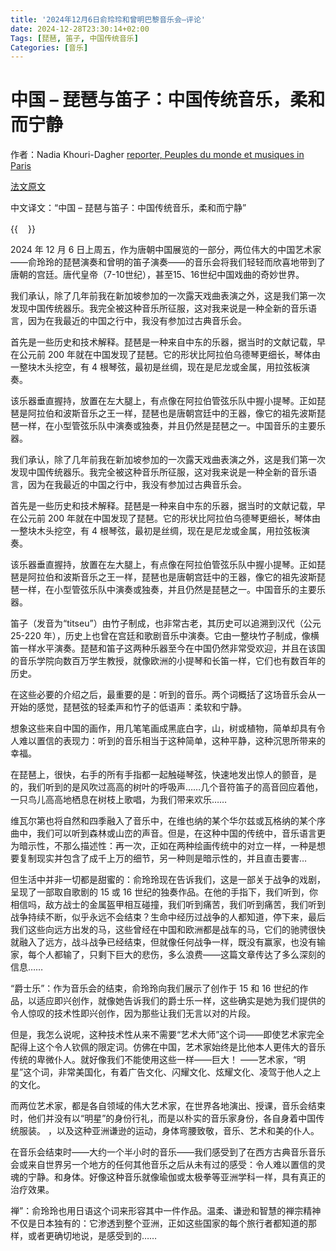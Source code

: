 ```yaml
---
title: '2024年12月6日俞玲玲和曾明巴黎音乐会–评论'
date: 2024-12-28T23:30:14+02:00
Tags: [琵琶, 笛子, 中国传统音乐]
Categories: [音乐]
---
```


# 中国 – 琵琶与笛子：中国传统音乐，柔和而宁静 


作者：Nadia Khouri-Dagher [reporter, Peuples du monde et musiques in Paris](www.musiques-du-monde.com)


[法文原文](https://musiquesdumondecom.wordpress.com/2024/12/10/chine-luth-pipa-flute-dizi-la-musique-traditionnelle-chinoise-douceur-et-serenite/?fbclid=IwY2xjawHFVMpleHRuA2FlbQIxMQABHRPAl1ZhUTSmp4-4dPbKuvVrRiGFOgmilZFRLtiEU41qWRQh84R7EaDOgA_aem_s4zqg54UG_iFExpkxmYcog)


中文译文：“中国 – 琵琶与笛子：中国传统音乐，柔和而宁静”

{{<image float="right" width="16em" frame="true" caption="俞玲玲和曾明" src="img/llymz.jpg" >}}

2024 年 12 月 6 日上周五，作为唐朝中国展览的一部分，两位伟大的中国艺术家——俞玲玲的琵琶演奏和曾明的笛子演奏——的音乐会将我们轻轻而欣喜地带到了唐朝的宫廷。唐代皇帝（7-10世纪），甚至15、16世纪中国戏曲的奇妙世界。 


我们承认，除了几年前我在新加坡参加的一次露天戏曲表演之外，这是我们第一次发现中国传统器乐。我完全被这种音乐所征服，这对我来说是一种全新的音乐语言，因为在我最近的中国之行中，我没有参加过古典音乐会。 


首先是一些历史和技术解释。琵琶是一种来自中东的乐器，据当时的文献记载，早在公元前 200 年就在中国发现了琵琶。它的形状比阿拉伯乌德琴更细长，琴体由一整块木头挖空，有 4 根琴弦，最初是丝绸，现在是尼龙或金属，用拉弦板演奏。


该乐器垂直握持，放置在左大腿上，有点像在阿拉伯管弦乐队中握小提琴。正如琵琶是阿拉伯和波斯音乐之王一样，琵琶也是唐朝宫廷中的王器，像它的祖先波斯琵琶一样，在小型管弦乐队中演奏或独奏，并且仍然是琵琶之一。中国音乐的主要乐器。


我们承认，除了几年前我在新加坡参加的一次露天戏曲表演之外，这是我们第一次发现中国传统器乐。我完全被这种音乐所征服，这对我来说是一种全新的音乐语言，因为在我最近的中国之行中，我没有参加过古典音乐会。 


首先是一些历史和技术解释。琵琶是一种来自中东的乐器，据当时的文献记载，早在公元前 200 年就在中国发现了琵琶。它的形状比阿拉伯乌德琴更细长，琴体由一整块木头挖空，有 4 根琴弦，最初是丝绸，现在是尼龙或金属，用拉弦板演奏。


该乐器垂直握持，放置在左大腿上，有点像在阿拉伯管弦乐队中握小提琴。正如琵琶是阿拉伯和波斯音乐之王一样，琵琶也是唐朝宫廷中的王器，像它的祖先波斯琵琶一样，在小型管弦乐队中演奏或独奏，并且仍然是琵琶之一。中国音乐的主要乐器。


笛子（发音为“titseu”）由竹子制成，也非常古老，其历史可以追溯到汉代（公元 25-220 年），历史上也曾在宫廷和歌剧音乐中演奏。它由一整块竹子制成，像横笛一样水平演奏。琵琶和笛子这两种乐器至今在中国仍然非常受欢迎，并且在该国的音乐学院向数百万学生教授，就像欧洲的小提琴和长笛一样，它们也有数百年的历史。


在这些必要的介绍之后，最重要的是：听到的音乐。两个词概括了这场音乐会从一开始的感觉，琵琶弦的轻柔声和竹子的低语声：柔软和宁静。 


想象这些来自中国的画作，用几笔笔画成黑底白字，山，树或植物，简单却具有令人难以置信的表现力：听到的音乐相当于这种简单，这种平静，这种沉思所带来的幸福。 


在琵琶上，很快，右手的所有手指都一起触碰琴弦，快速地发出惊人的颤音，是的，我们听到的是风吹过高高的树叶的呼吸声……几个音符笛子的高音回应着他，一只鸟儿高高地栖息在树枝上歌唱，为我们带来欢乐…… 


维瓦尔第也将自然和四季融入了音乐中，在维也纳的某个华尔兹或瓦格纳的某个序曲中，我们可以听到森林或山峦的声音。但是，在这种中国的传统中，音乐语言更为暗示性，不那么描述性：再一次，正如在两种绘画传统中的对立一样，一种是想要复制现实并包含了成千上万的细节，另一种则是暗示性的，并且直击要害…


但生活中并非一切都是甜蜜的：俞玲玲现在告诉我们，这是一部关于战争的戏剧，呈现了一部取自歌剧的 15 或 16 世纪的独奏作品。在他的手指下，我们听到，你相信吗，敌方战士的金属盔甲相互碰撞，我们听到痛苦，我们听到痛苦，我们听到战争持续不断，似乎永远不会结束？生命中经历过战争的人都知道，停下来，最后我们这些向远方出发的马，这些曾经在中国和欧洲都是战车的马，它们的驰骋很快就融入了远方，战斗战争已经结束，但就像任何战争一样，既没有赢家，也没有输家，每个人都输了，只剩下巨大的悲伤，多么浪费——这篇文章传达了多么深刻的信息……


“爵士乐”：作为音乐会的结束，俞玲玲向我们展示了创作于 15 和 16 世纪的作品，以适应即兴创作，就像她告诉我们的爵士乐一样，这些确实是她为我们提供的令人惊叹的技术性即兴创作，因为那些让我们无言以对的片段。


但是，我怎么说呢，这种技术性从来不需要“艺术大师”这个词——即使艺术家完全配得上这个令人钦佩的限定词。仿佛在中国，艺术家始终是比他本人更伟大的音乐传统的卑微仆人。就好像我们不能使用这些一样——巨大！ ——艺术家，“明星”这个词，非常美国化，有着广告文化、闪耀文化、炫耀文化、凌驾于他人之上的文化。 


而两位艺术家，都是各自领域的伟大艺术家，在世界各地演出、授课，音乐会结束时，他们并没有以“明星”的身份行礼，而是以朴实的音乐家身份，各自身着中国传统服装。 ，以及这种亚洲谦逊的运动，身体弯腰致敬，音乐、艺术和美的仆人。


在音乐会结束时——大约一个半小时的音乐——我们感受到了在西方古典音乐音乐会或来自世界另一个地方的任何其他音乐之后从未有过的感受：令人难以置信的灵魂的宁静。和身体。好像这种音乐就像瑜伽或太极拳等亚洲学科一样，具有真正的治疗效果。 


 禅”：俞玲玲也用日语这个词来形容其中一件作品。温柔、谦逊和智慧的禅宗精神不仅是日本独有的：它渗透到整个亚洲，正如这些国家的每个旅行者都知道的那样，或者更确切地说，是感受到的……
